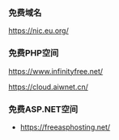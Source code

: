 ### 免费域名
https://nic.eu.org/

### 免费PHP空间
https://www.infinityfree.net/

https://cloud.aiwnet.cn/

### 免费ASP.NET空间
- https://freeasphosting.net/
